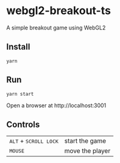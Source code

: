 # webgl2-breakout-ts

A simple breakout game using WebGL2

## Install

```
yarn
```

## Run

```
yarn start
```

Open a browser at http://localhost:3001

## Controls

<table>
    <tr>
        <td><kbd>ALT</kbd> + <kbd>SCROLL LOCK</kbd></td>
        <td>start the game</td>
    </tr>        
    <tr>
        <td><kbd>MOUSE</kbd></td>
        <td>move the player</td>
    </tr>            
</table>
